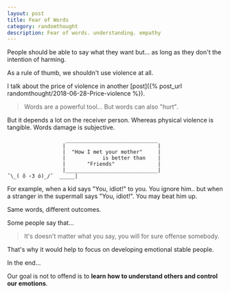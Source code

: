 ```yaml
---
layout: post
title: Fear of Words
category: randomthought
description: Fear of words. understanding. empathy 
---
```


People should be able to say what they want but... as long as they don't the
intention of harming.

As a rule of thumb, we shouldn't use violence at all.

I talk about the price of violence in another [post]({% post_url
randomthought/2018-06-28-Price-violence %}).

> Words are a powerful tool... But words can also "hurt".

But it depends a lot on the receiver person. Whereas physical violence is
tangible. Words damage is subjective.

```
                   ______________________________
                  |                              |
                  |  "How I met your mother"     | 
                  |            is better than    |
                  |       "Friends"              |
                  |______________________________|
˘\_( õ ‹3 ó)_/˘  _____|
```

For example, when a kid says "You, idiot!" to you. You ignore him.. but when a
stranger in the supermall says "You, idiot!". You may beat him up.

Same words, different outcomes. 

Some people say that... 

> It's doesn't matter what you say, you will for sure offense somebody.


That's why it would help to focus on developing emotional stable people. 

In the end...

Our goal is not to offend is to **learn how to understand others and control our emotions**.




